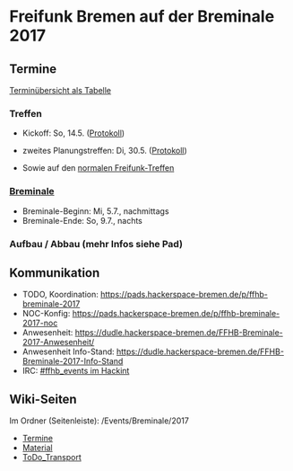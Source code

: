 # Freifunk Bremen auf der Breminale 2017

## Termine
[Terminübersicht als Tabelle](http://wiki.bremen.freifunk.net/Events/Breminale/2017/Termine)

### Treffen
* Kickoff: So, 14.5. ([Protokoll](/Treffen/2017_05_14-Breminale))
* zweites Planungstreffen: Di, 30.5. ([Protokoll](/Treffen/2017_05_30-Breminale))

* Sowie auf den [normalen Freifunk-Treffen](http://wiki.bremen.freifunk.net/Home#infos-zu-unseren-treffen)

### [Breminale](http://breminale.sternkultur.de)
* Breminale-Beginn: Mi, 5.7., nachmittags
* Breminale-Ende: So, 9.7., nachts

### Aufbau / Abbau (mehr Infos siehe Pad)

## Kommunikation
* TODO, Koordination: https://pads.hackerspace-bremen.de/p/ffhb-breminale-2017
* NOC-Konfig: https://pads.hackerspace-bremen.de/p/ffhb-breminale-2017-noc
* Anwesenheit: https://dudle.hackerspace-bremen.de/FFHB-Breminale-2017-Anwesenheit/
* Anwesenheit Info-Stand: https://dudle.hackerspace-bremen.de/FFHB-Breminale-2017-Info-Stand
* IRC: [#ffhb_events im Hackint](irc://irc.hackint.org/ffhb_events)

## Wiki-Seiten
Im Ordner (Seitenleiste): /Events/Breminale/2017

* <a href="http://wiki.bremen.freifunk.net/Events/Breminale/2017/Termine" target="_blank">Termine</a>
* <a href="http://wiki.bremen.freifunk.net/Events/Breminale/2017/Material"
target="_blank">Material</a>
* <a href="http://wiki.bremen.freifunk.net/Events/Breminale/2017/ToDo_Transport"
target="_blank">ToDo_Transport</a>
